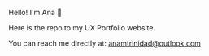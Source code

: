 Hello! I'm Ana 🌟

Here is the repo to my UX Portfolio website.

You can reach me directly at: anamtrinidad@outlook.com
